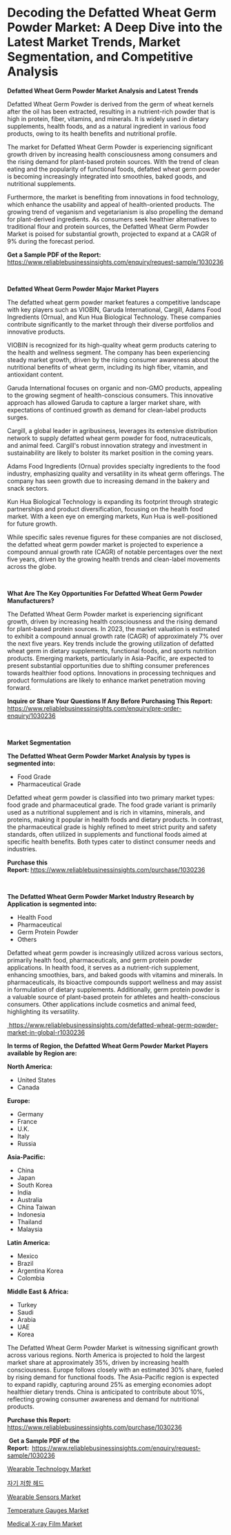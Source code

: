<p><h1>Decoding the Defatted Wheat Germ Powder Market: A Deep Dive into the Latest Market Trends, Market Segmentation, and Competitive Analysis</h1></p><p><strong>Defatted Wheat Germ Powder Market Analysis and Latest Trends</strong></p>
<p><p>Defatted Wheat Germ Powder is derived from the germ of wheat kernels after the oil has been extracted, resulting in a nutrient-rich powder that is high in protein, fiber, vitamins, and minerals. It is widely used in dietary supplements, health foods, and as a natural ingredient in various food products, owing to its health benefits and nutritional profile.</p><p>The market for Defatted Wheat Germ Powder is experiencing significant growth driven by increasing health consciousness among consumers and the rising demand for plant-based protein sources. With the trend of clean eating and the popularity of functional foods, defatted wheat germ powder is becoming increasingly integrated into smoothies, baked goods, and nutritional supplements.</p><p>Furthermore, the market is benefiting from innovations in food technology, which enhance the usability and appeal of health-oriented products. The growing trend of veganism and vegetarianism is also propelling the demand for plant-derived ingredients. As consumers seek healthier alternatives to traditional flour and protein sources, the Defatted Wheat Germ Powder Market is poised for substantial growth, projected to expand at a CAGR of 9% during the forecast period.</p></p>
<p><strong>Get a Sample PDF of the Report:&nbsp;</strong> <a href="https://www.reliablebusinessinsights.com/enquiry/request-sample/1030236">https://www.reliablebusinessinsights.com/enquiry/request-sample/1030236</a></p>
<p>&nbsp;</p>
<p><strong>Defatted Wheat Germ Powder Major Market Players</strong></p>
<p><p>The defatted wheat germ powder market features a competitive landscape with key players such as VIOBIN, Garuda International, Cargill, Adams Food Ingredients (Ornua), and Kun Hua Biological Technology. These companies contribute significantly to the market through their diverse portfolios and innovative products.</p><p>VIOBIN is recognized for its high-quality wheat germ products catering to the health and wellness segment. The company has been experiencing steady market growth, driven by the rising consumer awareness about the nutritional benefits of wheat germ, including its high fiber, vitamin, and antioxidant content. </p><p>Garuda International focuses on organic and non-GMO products, appealing to the growing segment of health-conscious consumers. This innovative approach has allowed Garuda to capture a larger market share, with expectations of continued growth as demand for clean-label products surges.</p><p>Cargill, a global leader in agribusiness, leverages its extensive distribution network to supply defatted wheat germ powder for food, nutraceuticals, and animal feed. Cargill's robust innovation strategy and investment in sustainability are likely to bolster its market position in the coming years.</p><p>Adams Food Ingredients (Ornua) provides specialty ingredients to the food industry, emphasizing quality and versatility in its wheat germ offerings. The company has seen growth due to increasing demand in the bakery and snack sectors.</p><p>Kun Hua Biological Technology is expanding its footprint through strategic partnerships and product diversification, focusing on the health food market. With a keen eye on emerging markets, Kun Hua is well-positioned for future growth.</p><p>While specific sales revenue figures for these companies are not disclosed, the defatted wheat germ powder market is projected to experience a compound annual growth rate (CAGR) of notable percentages over the next five years, driven by the growing health trends and clean-label movements across the globe.</p></p>
<p>&nbsp;</p>
<p><strong>What Are The Key Opportunities For Defatted Wheat Germ Powder Manufacturers?</strong></p>
<p><p>The Defatted Wheat Germ Powder market is experiencing significant growth, driven by increasing health consciousness and the rising demand for plant-based protein sources. In 2023, the market valuation is estimated to exhibit a compound annual growth rate (CAGR) of approximately 7% over the next five years. Key trends include the growing utilization of defatted wheat germ in dietary supplements, functional foods, and sports nutrition products. Emerging markets, particularly in Asia-Pacific, are expected to present substantial opportunities due to shifting consumer preferences towards healthier food options. Innovations in processing techniques and product formulations are likely to enhance market penetration moving forward.</p></p>
<p><strong>Inquire or Share Your Questions If Any Before Purchasing This Report:</strong> <a href="https://www.reliablebusinessinsights.com/enquiry/pre-order-enquiry/1030236">https://www.reliablebusinessinsights.com/enquiry/pre-order-enquiry/1030236</a></p>
<p>&nbsp;</p>
<p><strong>Market Segmentation</strong></p>
<p><strong>The Defatted Wheat Germ Powder Market Analysis by types is segmented into:</strong></p>
<p><ul><li>Food Grade</li><li>Pharmaceutical Grade</li></ul></p>
<p><p>Defatted wheat germ powder is classified into two primary market types: food grade and pharmaceutical grade. The food grade variant is primarily used as a nutritional supplement and is rich in vitamins, minerals, and proteins, making it popular in health foods and dietary products. In contrast, the pharmaceutical grade is highly refined to meet strict purity and safety standards, often utilized in supplements and functional foods aimed at specific health benefits. Both types cater to distinct consumer needs and industries.</p></p>
<p><strong>Purchase this Report:&nbsp;</strong><a href="https://www.reliablebusinessinsights.com/purchase/1030236">https://www.reliablebusinessinsights.com/purchase/1030236</a></p>
<p>&nbsp;</p>
<p><strong>The Defatted Wheat Germ Powder Market Industry Research by Application is segmented into:</strong></p>
<p><ul><li>Health Food</li><li>Pharmaceutical</li><li>Germ Protein Powder</li><li>Others</li></ul></p>
<p><p>Defatted wheat germ powder is increasingly utilized across various sectors, primarily health food, pharmaceuticals, and germ protein powder applications. In health food, it serves as a nutrient-rich supplement, enhancing smoothies, bars, and baked goods with vitamins and minerals. In pharmaceuticals, its bioactive compounds support wellness and may assist in formulation of dietary supplements. Additionally, germ protein powder is a valuable source of plant-based protein for athletes and health-conscious consumers. Other applications include cosmetics and animal feed, highlighting its versatility.</p></p>
<p><a href="https://www.reliablebusinessinsights.com/defatted-wheat-germ-powder-market-in-global-r1030236">&nbsp;https://www.reliablebusinessinsights.com/defatted-wheat-germ-powder-market-in-global-r1030236</a></p>
<p><strong>In terms of Region, the Defatted Wheat Germ Powder Market Players available by Region are:</strong></p>
<p>
    <p> <strong> North America: </strong>
        <ul>
            <li>United States</li>
            <li>Canada</li>
        </ul>
        </p> 
    <p> <strong> Europe: </strong>
        <ul>
            <li>Germany</li>
            <li>France</li>
            <li>U.K.</li>
            <li>Italy</li>
            <li>Russia</li>
        </ul>
        </p> 
    <p> <strong> Asia-Pacific: </strong>
        <ul>
            <li>China</li>
            <li>Japan</li>
            <li>South Korea</li>
            <li>India</li>
            <li>Australia</li>
            <li>China Taiwan</li>
            <li>Indonesia</li>
            <li>Thailand</li>
            <li>Malaysia</li>
        </ul>
        </p> 
    <p> <strong> Latin America: </strong>
        <ul>
            <li>Mexico</li>
            <li>Brazil</li>
            <li>Argentina Korea</li>
            <li>Colombia</li>
        </ul>
        </p> 
    <p> <strong> Middle East & Africa: </strong>
        <ul>
            <li>Turkey</li>
            <li>Saudi</li>
            <li>Arabia</li>
            <li>UAE</li>
            <li>Korea</li>
        </ul>
    </p>
    </p>
<p><p>The Defatted Wheat Germ Powder Market is witnessing significant growth across various regions. North America is projected to hold the largest market share at approximately 35%, driven by increasing health consciousness. Europe follows closely with an estimated 30% share, fueled by rising demand for functional foods. The Asia-Pacific region is expected to expand rapidly, capturing around 25% as emerging economies adopt healthier dietary trends. China is anticipated to contribute about 10%, reflecting growing consumer awareness and demand for nutritional products.</p></p>
<p><strong>Purchase this Report: </strong><a href="https://www.reliablebusinessinsights.com/purchase/1030236">https://www.reliablebusinessinsights.com/purchase/1030236</a></p>
<p>&nbsp;<strong>Get a Sample PDF of the Report:&nbsp;&nbsp;</strong><a href="https://www.reliablebusinessinsights.com/enquiry/request-sample/1030236">https://www.reliablebusinessinsights.com/enquiry/request-sample/1030236</a></p>
<p><strong></strong></p>
<p><p><a href="https://medium.com/@carolynwatkins697/this-report-on-wearable-technology-market-is-a-comprehensive-analysis-of-market-shares-aee6a979b9aa">Wearable Technology Market</a></p><p><a href="https://medium.com/@gabrielblanda5656/%EC%84%B8%EA%B3%84-magnetoresistive-head-market-%EC%9D%80-2024%EC%97%90%EC%84%9C-2031%EB%A1%9C-%EC%97%B0%ED%8F%89%EA%B7%A0-%EC%A6%9D%EA%B0%80%EC%9C%A8%EC%9D%84-%EB%B3%B4%EC%9D%BC-%EA%B2%83%EC%9C%BC%EB%A1%9C-%EC%98%88%EC%83%81%EB%90%A9%EB%8B%88%EB%8B%A4-a4ab5310040d">자기 저항 헤드</a></p><p><a href="https://medium.com/@maxson5287/the-wearable-sensors-market-prioritizes-cost-control-and-efficiency-enhancement-e1470505648a?postPublishedType=initial">Wearable Sensors Market</a></p><p><a href="https://www.linkedin.com/pulse/temperature-gauges-market-share-new-trends-analysis-its-type-g0gze?trackingId=dSk2fpVkTFKCjPrux2XfrQ%3D%3D">Temperature Gauges Market</a></p><p><a href="https://github.com/FahadAhmed223/Market-Research-Report-List-1/blob/main/medical-x-ray-film-market.md">Medical X-ray Film Market</a></p></p>